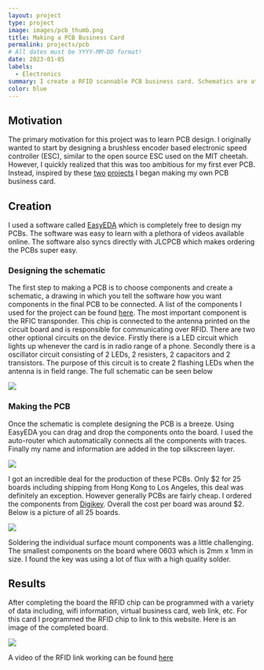 ```yaml
---
layout: project
type: project
image: images/pcb_thumb.png
title: Making a PCB Business Card
permalink: projects/pcb
# All dates must be YYYY-MM-DD format!
date: 2023-01-05
labels:
  - Electronics
summary: I create a RFID scannable PCB business card. Schematics are attached so you can make your own!
color: blue
---
```


## Motivation
The primary motivation for this project was to learn PCB design. I originally wanted to start by designing a brushless encoder based electronic speed controller (ESC), similar to the open source ESC used on the MIT cheetah. However, I quickly realized that this was too ambitious for my first ever PCB. Instead, inspired by these [two](https://hackaday.com/tag/pcb-business-card/) [projects](https://www.instructables.com/PCB-Business-Card-With-NFC/) I began making my own PCB business card. 

## Creation 

I used a software called [EasyEDA](https://easyeda.com/) which is completely free to design my PCBs. The software was easy to learn with a plethora of videos available online. The software also syncs directly with JLCPCB which makes ordering the PCBs super easy. 

### Designing the schematic 
The first step to making a PCB is to choose components and create a schematic, a drawing in which you tell the software how you want components in the final PCB to be connected. A list of the components I used for the project can be found [here](http://www.digikey.com/short/4q59292f). The most important component is the RFIC transponder. This chip is connected to the antenna printed on the circuit board and is responsible for communicating over RFID. There are two other optional circuits on the device. Firstly there is a LED circuit which lights up whenever the card is in radio range of a phone. Secondly there is a oscillator circuit consisting of 2 LEDs, 2 resisters, 2 capacitors and 2 transistors. The purpose of this circuit is to create 2 flashing LEDs when the antenna is in field range. The full schematic can be seen below 

<img class="ui image" src="{{ site.baseurl }}/images/schematic.png">

### Making the PCB
Once the schematic is complete designing the PCB is a breeze. Using EasyEDA you can drag and drop the components onto the board. I used the auto-router which automatically connects all the components with traces. Finally my name and information are added in the top silkscreen layer. 

<img class="ui image" src="{{ site.baseurl }}/images/pcb.png">

I got an incredible deal for the production of these PCBs. Only $2 for 25 boards including shipping from Hong Kong to Los Angeles, this deal was definitely an exception. However generally PCBs are fairly cheap. I ordered the components from [Digikey](http://www.digikey.com/short/4q59292f). Overall the cost per board was around $2. Below is a picture of all 25 boards. 

<img class="ui image" src="{{ site.baseurl }}/images/boards2.png">

Soldering the individual surface mount components was a little challenging. The smallest components on the board where 0603 which is 2mm x 1mm in size. I found the key was using a lot of flux with a high quality solder. 

## Results

After completing the board the RFID chip can be programmed with a variety of data including, wifi information, virtual business card, web link, etc. For this card I programmed the RFID chip to link to this website. Here is an image of the completed board. 

<img class="ui image" src="{{ site.baseurl }}/images/complete_board_bg.png">

A video of the RFID link working can be found [here](https://www.youtube.com/shorts/uquaCuG2GNk)